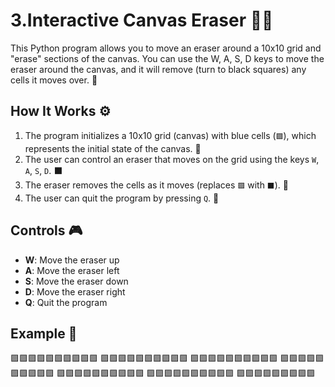 # 3.Interactive Canvas Eraser 🎨🖤

This Python program allows you to move an eraser around a 10x10 grid and "erase" sections of the canvas. You can use the W, A, S, D keys to move the eraser around the canvas, and it will remove (turn to black squares) any cells it moves over. 🖤

## How It Works ⚙️

1. The program initializes a 10x10 grid (canvas) with blue cells (`🟪`), which represents the initial state of the canvas. 🎨
2. The user can control an eraser that moves on the grid using the keys `W`, `A`, `S`, `D`. ⬛
3. The eraser removes the cells as it moves (replaces `🟪` with `⬛`). 🧹
4. The user can quit the program by pressing `Q`. 🚪

## Controls 🎮

- **W**: Move the eraser up
- **A**: Move the eraser left
- **S**: Move the eraser down
- **D**: Move the eraser right
- **Q**: Quit the program

## Example 📍

🟪🟪🟪🟪🟪🟪🟪🟪🟪🟪 🟪🟪🟪🟪🟪🟪🟪🟪🟪🟪 🟪🟪🟪🟪🟪🟪🟪🟪🟪🟪 🟪🟪🟪🟪🟪🟪🟪🟪🟪🟪 🟪🟪🟪🟪🟪🟪🟪🟪🟪🟪 🟪🟪🟪🟪🟪🟪🟪🟪🟪🟪 🟪🟪🟪🟪🟪🟪🟪🟪🟪
